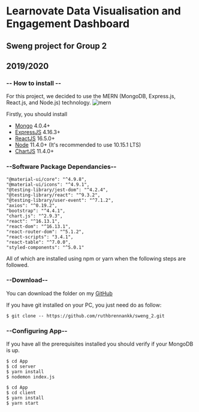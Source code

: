 
# Learnovate Data Visualisation and Engagement Dashboard
## Sweng project for Group 2 
## 2019/2020

### -- How to install --
For this project, we decided to use the MERN (MongoDB, Express.js, React.js, and Node.js) technology.
![mern](https://miro.medium.com/max/678/1*dqvlaszRLvoPmARpOlLN9A.png)

Firstly, you should install

-   [Mongo](https://www.mongodb.com/) 4.0.4+
-   [ExpressJS](https://expressjs.com/) 4.16.3+
-   [ReactJS](https://reactjs.org/) 16.5.0+
-   [Node](https://nodejs.org/en/) 11.4.0+ (It's recommended to use 10.15.1 LTS)
-   [ChartJS](https://www.chartjs.org/) 11.4.0+ 

### --Software Package Dependancies--

    "@material-ui/core": "^4.9.8", 
    "@material-ui/icons": "^4.9.1",
    "@testing-library/jest-dom": "^4.2.4",
    "@testing-library/react": "^9.3.2",
    "@testing-library/user-event": "^7.1.2",
    "axios": "^0.19.2",
    "bootstrap": "^4.4.1",
    "chart.js": "^2.9.3",
    "react": "^16.13.1",
    "react-dom": "^16.13.1",
    "react-router-dom": "^5.1.2",
    "react-scripts": "3.4.1",
    "react-table": "^7.0.0",
    "styled-components": "^5.0.1"
    
 All of which are installed using npm or yarn when the following steps are followed.

### --Download--

You can download the folder on my [GitHub](https://github.com/ruthbrennankk/sweng_2) 

If you have git installed on your PC, you just need do as follow:
```
$ git clone -- https://github.com/ruthbrennankk/sweng_2.git
```

### --Configuring App--

If you have all the prerequisites installed you should verify if your MongoDB is up.

```
$ cd App
$ cd server
$ yarn install
$ nodemon index.js
```

```
$ cd App
$ cd client
$ yarn install
$ yarn start
```


